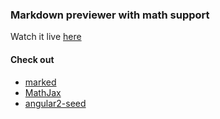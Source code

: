 ### Markdown previewer with math support

Watch it live [here](https://lepolepo.github.io/angular2-markdown-previewer)

#### Check out
 * [marked](https://github.com/chjj/marked/)
 * [MathJax](https://github.com/mathjax/MathJax/)
 * [angular2-seed](https://github.com/mgechev/angular2-seed/)
